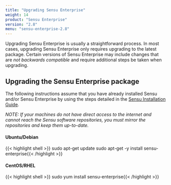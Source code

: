 ```yaml
---
title: "Upgrading Sensu Enterprise"
weight: 14
product: "Sensu Enterprise"
version: "2.8"
menu: "sensu-enterprise-2.8"
---
```


Upgrading Sensu Enterprise is usually a straightforward process. In most cases,
upgrading Sensu Enterprise only requires upgrading to the
latest package. Certain versions of Sensu Enterprise may include changes that
are *not backwards compatible* and require additional steps be taken when
upgrading.

## Upgrading the Sensu Enterprise package

The following instructions assume that you have already installed
Sensu and/or Sensu Enterprise by using the steps detailed in the
[Sensu Installation Guide][overview].

_NOTE: If your machines do not have direct access to the internet and
cannot reach the Sensu software repositories, you must mirror the
repositories and keep them up-to-date._

#### Ubuntu/Debian

{{< highlight shell >}}
sudo apt-get update
sudo apt-get -y install sensu-enterprise{{< /highlight >}}

#### CentOS/RHEL

{{< highlight shell >}}
sudo yum install sensu-enterprise{{< /highlight >}}

[overview]:  /sensu-core/latest/installation/install-sensu-server-api/#sensu-enterprise
